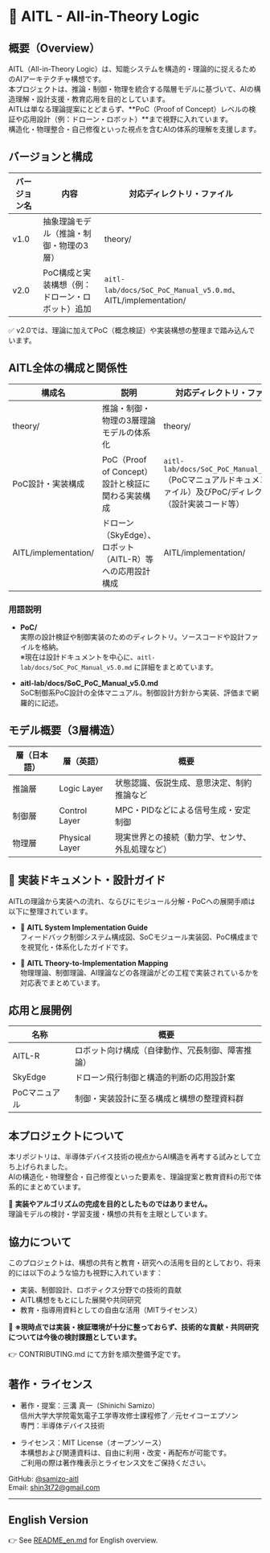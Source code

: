 # 🧠 AITL - All-in-Theory Logic

## 概要（Overview）

AITL（All-in-Theory Logic）は、知能システムを構造的・理論的に捉えるためのAIアーキテクチャ構想です。  
本プロジェクトは、推論・制御・物理を統合する階層モデルに基づいて、AIの構造理解・設計支援・教育応用を目的としています。  
AITLは単なる理論提案にとどまらず、**PoC（Proof of Concept）レベルの検証や応用設計（例：ドローン・ロボット）**まで視野に入れています。  
構造化・物理整合・自己修復といった視点を含むAIの体系的理解を支援します。

## バージョンと構成

| バージョン名 | 内容                                   | 対応ディレクトリ・ファイル                            |
|--------------|--------------------------------------|---------------------------------------------------|
| v1.0         | 抽象理論モデル（推論・制御・物理の3層）  | theory/                                           |
| v2.0         | PoC構成と実装構想（例：ドローン・ロボット）追加 | `aitl-lab/docs/SoC_PoC_Manual_v5.0.md`、AITL/implementation/ |

✅ v2.0では、理論に加えてPoC（概念検証）や実装構想の整理まで踏み込んでいます。

## AITL全体の構成と関係性

| 構成名              | 説明                                        | 対応ディレクトリ・ファイル                          |
|---------------------|---------------------------------------------|-------------------------------------------------|
| theory/             | 推論・制御・物理の3層理論モデルの体系化         | theory/                                         |
| PoC設計・実装構成    | PoC（Proof of Concept）設計と検証に関わる実装構成 | `aitl-lab/docs/SoC_PoC_Manual_v5.0.md`（PoCマニュアルドキュメントファイル）及びPoC/ディレクトリ（設計実装コード等） |
| AITL/implementation/ | ドローン（SkyEdge）、ロボット（AITL-R）等への応用設計構成 | AITL/implementation/                            |

### 用語説明

- **PoC/**  
  実際の設計検証や制御実装のためのディレクトリ。ソースコードや設計ファイルを格納。  
  ※現在は設計ドキュメントを中心に、`aitl-lab/docs/SoC_PoC_Manual_v5.0.md` に詳細をまとめています。

- **aitl-lab/docs/SoC_PoC_Manual_v5.0.md**  
  SoC制御系PoC設計の全体マニュアル。制御設計方針から実装、評価まで網羅的に記述。

## モデル概要（3層構造）

| 層（日本語） | 層（英語）        | 概要                                       |
|-------------|-------------------|------------------------------------------|
| 推論層       | Logic Layer       | 状態認識、仮説生成、意思決定、制約推論など   |
| 制御層       | Control Layer     | MPC・PIDなどによる信号生成・安定制御         |
| 物理層       | Physical Layer    | 現実世界との接続（動力学、センサ、外乱処理など）|

## 📁 実装ドキュメント・設計ガイド

AITLの理論から実装への流れ、ならびにモジュール分解・PoCへの展開手順は以下に整理されています。

- 🧩 **AITL System Implementation Guide**  
  フィードバック制御システム構成図、SoCモジュール実装図、PoC構成までを視覚化・体系化したガイドです。  

- 🧠 **AITL Theory-to-Implementation Mapping**  
  物理理論、制御理論、AI理論などの各理論がどの工程で実装されているかを対応表でまとめています。

## 応用と展開例

| 名称     | 概要                                   |
|----------|--------------------------------------|
| AITL-R   | ロボット向け構成（自律動作、冗長制御、障害推論） |
| SkyEdge  | ドローン飛行制御と構造的判断の応用設計案         |
| PoCマニュアル | 制御・実装設計に至る構成と構想の整理資料群         |

## 本プロジェクトについて

本リポジトリは、半導体デバイス技術の視点からAI構造を再考する試みとして立ち上げられました。  
AIの構造化・物理整合・自己修復といった要素を、理論提案と教育資料の形で体系的にまとめています。  

🔎 **実装やアルゴリズムの完成を目的としたものではありません。**  
理論モデルの検討・学習支援・構想の共有を主眼としています。

## 協力について

このプロジェクトは、構想の共有と教育・研究への活用を目的としており、将来的には以下のような協力も視野に入れています：

- 実装、制御設計、ロボティクス分野での技術的貢献  
- AITL構想をもとにした展開や共同研究  
- 教育・指導用資料としての自由な活用（MITライセンス）

🔧 **※現時点では実装・検証環境が十分に整っておらず、技術的な貢献・共同研究については今後の検討課題としています。**  

👉 CONTRIBUTING.md にて方針を順次整備予定です。

## 著作・ライセンス

- 著作・提案：三溝 真一（Shinichi Samizo）  
  信州大学大学院電気電子工学専攻修士課程修了／元セイコーエプソン  
  専門：半導体デバイス技術

- ライセンス：MIT License（オープンソース）  
  本構想および関連資料は、自由に利用・改変・再配布が可能です。  
  ご利用の際は著作権表示とライセンス文をご保持ください。

GitHub: [@samizo-aitl](https://github.com/samizo-aitl)  
Email: shin3t72@gmail.com

---

## English Version

👉 See [README_en.md](README_en.md) for English overview.

